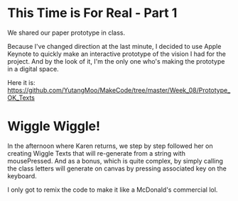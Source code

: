 # This Time is For Real - Part 1

We shared our paper prototype in class.

Because I've changed direction at the last minute, I decided to use Apple Keynote to quickly make an interactive prototype of the vision I had for the project. And by the look of it, I'm the only one who's making the prototype in a digital space.

Here it is:
https://github.com/YutangMoo/MakeCode/tree/master/Week_08/Prototype_OK_Texts



# Wiggle Wiggle!

In the afternoon where Karen returns, we step by step followed her on creating Wiggle Texts that will re-generate from a string with mousePressed. And as a bonus, which is quite complex, by simply calling the class letters will generate on canvas by pressing associated key on the keyboard.

I only got to remix the code to make it like a McDonald's commercial lol.


